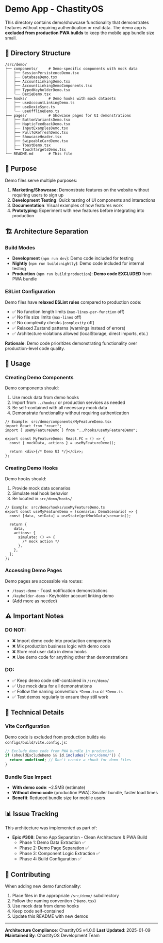 # Demo App - ChastityOS

This directory contains demo/showcase functionality that demonstrates features without requiring authentication or real data. The demo app is **excluded from production PWA builds** to keep the mobile app bundle size small.

## 📁 Directory Structure

```
/src/demo/
├── components/     # Demo-specific components with mock data
│   ├── SessionPersistenceDemo.tsx
│   ├── DatabaseDemo.tsx
│   ├── AccountLinkingDemo.tsx
│   ├── AccountLinkingDemoComponents.tsx
│   ├── TypedKeyholderDemo.tsx
│   └── DexieDemo.tsx
├── hooks/          # Demo hooks with mock datasets
│   ├── useAccountLinkingDemo.ts
│   ├── useDexieSync.ts
│   └── useOfflineDemo.ts
├── pages/          # Showcase pages for UI demonstrations
│   ├── ButtonVariantsDemo.tsx
│   ├── HapticFeedbackDemo.tsx
│   ├── InputExamplesDemo.tsx
│   ├── PullToRefreshDemo.tsx
│   ├── ShowcaseHeader.tsx
│   ├── SwipeableCardDemo.tsx
│   ├── ToastDemo.tsx
│   └── TouchTargetsDemo.tsx
└── README.md       # This file
```

## 🎯 Purpose

Demo files serve multiple purposes:

1. **Marketing/Showcase**: Demonstrate features on the website without requiring users to sign up
2. **Development Testing**: Quick testing of UI components and interactions
3. **Documentation**: Visual examples of how features work
4. **Prototyping**: Experiment with new features before integrating into production

## 🏗️ Architecture Separation

### Build Modes

- **Development** (`npm run dev`): Demo code included for testing
- **Nightly** (`npm run build:nightly`): Demo code included for internal testing
- **Production** (`npm run build:production`): **Demo code EXCLUDED** from PWA bundle

### ESLint Configuration

Demo files have **relaxed ESLint rules** compared to production code:

- ✅ No function length limits (`max-lines-per-function` off)
- ✅ No file size limits (`max-lines` off)
- ✅ No complexity checks (`complexity` off)
- ✅ Relaxed Zustand patterns (warnings instead of errors)
- ✅ Architecture violations allowed (localStorage, direct imports, etc.)

**Rationale**: Demo code prioritizes demonstrating functionality over production-level code quality.

## 🚀 Usage

### Creating Demo Components

Demo components should:

1. Use mock data from demo hooks
2. Import from `../hooks/` or production services as needed
3. Be self-contained with all necessary mock data
4. Demonstrate functionality without requiring authentication

```tsx
// Example: src/demo/components/MyFeatureDemo.tsx
import React from "react";
import { useMyFeatureDemo } from "../hooks/useMyFeatureDemo";

export const MyFeatureDemo: React.FC = () => {
  const { mockData, actions } = useMyFeatureDemo();

  return <div>{/* Demo UI */}</div>;
};
```

### Creating Demo Hooks

Demo hooks should:

1. Provide mock data scenarios
2. Simulate real hook behavior
3. Be located in `src/demo/hooks/`

```tsx
// Example: src/demo/hooks/useMyFeatureDemo.ts
export const useMyFeatureDemo = (scenario: DemoScenario) => {
  const [data, setData] = useState(getMockData(scenario));

  return {
    data,
    actions: {
      simulate: () => {
        /* mock action */
      },
    },
  };
};
```

### Accessing Demo Pages

Demo pages are accessible via routes:

- `/toast-demo` - Toast notification demonstrations
- `/keyholder-demo` - Keyholder account linking demo
- (Add more as needed)

## ⚠️ Important Notes

### DO NOT:

- ❌ Import demo code into production components
- ❌ Mix production business logic with demo code
- ❌ Store real user data in demo hooks
- ❌ Use demo code for anything other than demonstrations

### DO:

- ✅ Keep demo code self-contained in `/src/demo/`
- ✅ Use mock data for all demonstrations
- ✅ Follow the naming convention: `*Demo.tsx` or `*Demo.ts`
- ✅ Test demos regularly to ensure they still work

## 🔧 Technical Details

### Vite Configuration

Demo code is excluded from production builds via `configs/build/vite.config.js`:

```javascript
// Exclude demo code from PWA bundle in production
if (shouldExcludeDemo && id.includes("/src/demo/")) {
  return undefined; // Don't create a chunk for demo files
}
```

### Bundle Size Impact

- **With demo code**: ~2.5MB (estimate)
- **Without demo code** (production PWA): Smaller bundle, faster load times
- **Benefit**: Reduced bundle size for mobile users

## 📊 Issue Tracking

This architecture was implemented as part of:

- **Epic #308**: Demo App Separation - Clean Architecture & PWA Build
  - Phase 1: Demo Data Extraction ✅
  - Phase 2: Demo Page Separation ✅
  - Phase 3: Component Logic Extraction ✅
  - Phase 4: Build Configuration ✅

## 🤝 Contributing

When adding new demo functionality:

1. Place files in the appropriate `/src/demo/` subdirectory
2. Follow the naming convention (`*Demo.tsx`)
3. Use mock data from demo hooks
4. Keep code self-contained
5. Update this README with new demos

---

**Architecture Compliance**: ChastityOS v4.0.0
**Last Updated**: 2025-01-09
**Maintained By**: ChastityOS Development Team
